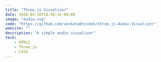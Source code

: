 ```yaml
---
title: "Three.js Visualizer"
date: 2020-03-16T14:58:31-04:00
image: "audio.svg"
code: "https://github.com/venkatabhishek/three.js-Audio-Visualizer"
website: ""
description: "A simple audio visualizer"
tech:
    - HTML5
    - Three.js
    - CSS3
---
```


